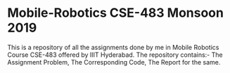 # Mobile-Robotics CSE-483 Monsoon 2019
This is a repository of all the assignments done by me in Mobile Robotics Course CSE-483 offered by IIIT Hyderabad.
The repository contains:-
The Assignment Problem, 
The Corresponding Code, 
The Report for the same.
